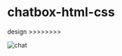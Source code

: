 # chatbox-html-css

design >>>>>>>>



![chat](https://user-images.githubusercontent.com/84122399/182699619-4498c301-b593-4d64-bbe0-05d3326d4e2a.jpg)

 
